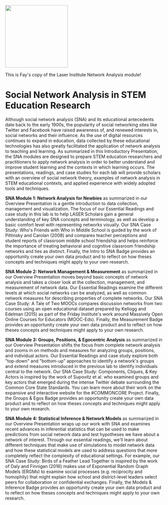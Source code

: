 <img src="img/SNA_Primary_SQ.png" width="200"/>

This is Fay's copy of the Laser Institute Network Analysis module!

# Social Network Analysis in STEM Education Research

Although social network analysis (SNA) and its educational antecedents date back to the early 1900s, the popularity of social networking sites like Twitter and Facebook have raised awareness of, and renewed interests in, social networks and their influence. As the use of digital resources continues to expand in education, data collected by these educational technologies has also greatly facilitated the application of network analysis to teaching and learning. As summarized in this Introductory Presentation, the SNA modules are designed to prepare STEM education researchers and practitioners to apply network analysis in order to better understand and improve student learning and the contexts in which learning occurs. The presentations, readings, and case studies for each lab will provide scholars with an overview of social network theory, examples of network analysis in STEM educational contexts, and applied experience with widely adopted tools and techniques.

**SNA Module 1: Network Analysis for Newbies** as summarized in our Overview Presentation is a gentle introduction to data collection, management and visualization. The focus of our Essential Readings and case study in this lab is to help LASER Scholars gain a general understanding of key SNA concepts and terminology, as well as develop a basic comfort level with representing networks visually. Our SNA Case Study: Who's Friends with Who in Middle School is guided by the work of Pittinsky and Carolan (2008) and compares teacher perceptions and student reports of classroom middle school friendship and helps reinforce the importance of treating behavioral and cognitive classroom friendship networks and ties as distinct. Finally, the Intro to SNA Badge provides an opportunity create your own data product and to reflect on how theses concepts and techniques might apply to your own research.

**SNA Module 2: Network Management & Measurement** as summarized in our Overview Presentation moves beyond basic concepts of network analysis and takes a closer look at the collection, management, and measurement of network data. Our Essential Readings examine the different levels at which social networks can be analyzed, as well as common network measures for describing properties of complete networks. Our SNA Case Study: A Tale of Two MOOCs compares discussion networks from two courses using an open educational dataset prepared by Kellogg and Edelman (2015) as part of the Friday Institute's work around Massively Open Online Courses for Educators (MOOC-Eds). Finally, the Measurement Badge provides an opportunity create your own data product and to reflect on how theses concepts and techniques might apply to your own research.

**SNA Module 3: Groups, Positions, & Egocentric Analysis** as summarized in our Overview Presentation shifts the focus from complete network analysis and zooms in on methods and measures for analyzing groups, positions, and individual actors. Our Essential Readings and case study explore both "top-down" and "bottom-up" approaches to identify a network's groups and extend measures introduced in the previous lab to identify individuals central to the network. Our SNA Case Study: Components, Cliques, & Key Actors is inspired by the work of Supovitz et al. who examined groups and key actors that emerged during the intense Twitter debate surrounding the Common Core State Standards. You can learn more about their work on the expansive and interactive website for the #COMMONCORE Project. Finally, the Groups & Egos Badge provides an opportunity create your own data product and to reflect on how theses concepts and techniques might apply to your own research.

**SNA Module 4: Statistical Inference & Network Models** as summarized in our Overview Presentation wraps up our work with SNA and examines recent advances in inferential statistics that can be used to make predictions from social network data and test hypotheses we have about a network of interest. Through our essential readings, we'll learn about different techniques that make use of simulations to model network data and how these statistical models are used to address questions that more completely reflect the complexity of educational settings. For example, our SNA Case Study: Birds of a Feather Lead Together is inspired by the work of Daly and Finnigan (2016) makes use of Exponential Random Graph Models (ERGMs) to examine social processes (e.g. reciprocity and homophily) that might explain how school and district-level leaders select peers for collaboration or confidential exchanges. Finally, the Models & Inference Badge provides an opportunity create your own data product and to reflect on how theses concepts and techniques might apply to your own research.
